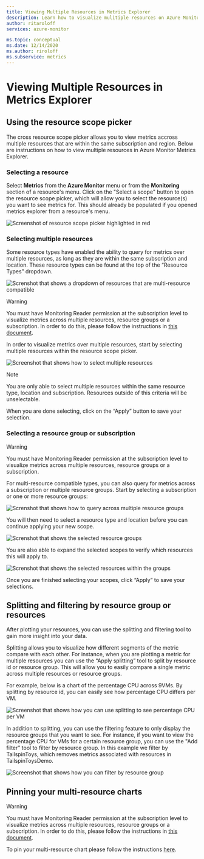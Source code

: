 ```yaml
---
title: Viewing Multiple Resources in Metrics Explorer
description: Learn how to visualize mulitiple resources on Azure Monitor Metrics Explorer
author: ritaroloff
services: azure-monitor

ms.topic: conceptual
ms.date: 12/14/2020
ms.author: riroloff
ms.subservice: metrics
---
```


# Viewing Multiple Resources in Metrics Explorer

## Using the resource scope picker

The cross resource scope picker allows you to view metrics accross multiple resources that are within the same subscription and region. Below are instructions on how to view multiple resources in Azure Monitor Metrics Explorer. 

### Selecting a resource 

Select **Metrics** from the **Azure Monitor** menu or from the **Monitoring** section of a resource's menu. Click on the "Select a scope" button to open the resource scope picker, which will allow you to select the resource(s) you want to see metrics for. This should already be populated if you opened metrics explorer from a resource's menu. 

![Screenshot of resource scope picker highlighted in red](./media/metrics-charts/019.png)

### Selecting multiple resources 

Some resource types have enabled the ability to query for metrics over multiple resources, as long as they are within the same subscription and location. These resource types can be found at the top of the “Resource Types” dropdown. 

![Screnshot that shows a dropdown of resources that are multi-resource compatible ](./media/metrics-charts/020.png)

> [!WARNING] 
> You must have Monitoring Reader permission at the subscription level to visualize metrics across multiple resources, resource groups or a subscription. In order to do this, please follow the instructions in [this document](https://docs.microsoft.com/azure/role-based-access-control/role-assignments-portal).

In order to visualize metrics over multiple resources, start by selecting multiple resources within the resource scope picker. 

![Screenshot that shows how to select multiple resources](./media/metrics-charts/021.png)

> [!NOTE]
> You are only able to select multiple resources within the same resource type, location and subscription. Resources outside of this criteria will be unselectable. 

When you are done selecting, click on the “Apply” button to save your selection. 

### Selecting a resource group or subscription 

> [!WARNING]
> You must have Monitoring Reader permission at the subscription level to visualize metrics across multiple resources, resource groups or a subscription. 

For multi-resource compatible types, you can also query for metrics across a subscription or multiple resource groups. Start by selecting a subscription or one or more resource groups: 

![Screnshot that shows how to query across multiple resource groups ](./media/metrics-charts/022.png)

You will then need to select a resource type and location before you can continue applying your new scope. 

![Screnshot that shows the selected resource groups ](./media/metrics-charts/023.png)

You are also able to expand the selected scopes to verify which resources this will apply to.

![Screnshot that shows the selected resources within the groups ](./media/metrics-charts/024.png)

Once you are finished selecting your scopes, click “Apply” to save your selections. 

## Splitting and filtering by resource group or resources

After plotting your resources, you can use the splitting and filtering tool to gain more insight into your data. 

Splitting allows you to visualize how different segments of the metric compare with each other. For instance, when you are plotting a metric for multiple resources you can use the “Apply splitting” tool to split by resource id or resource group. This will allow you to easily compare a single metric across multiple resources or resource groups.  

For example, below is a chart of the percentage CPU across 9VMs. By splitting by resource id, you can easily see how percentage CPU differs per VM. 

![Screenshot that shows how you can use splitting to see percentage CPU per VM](./media/metrics-charts/026.png)

In addition to splitting, you can use the filtering feature to only display the resource groups that you want to see.  For instance, if you want to view the percentage CPU for VMs for a certain resource group, you can use the "Add filter” tool to filter by resource group. In this example we filter by TailspinToys, which removes metrics associated with resources in TailspinToysDemo. 

![Screenshot that shows how you can filter by resource group](./media/metrics-charts/027.png)

## Pinning your multi-resource charts 

> [!WARNING] 
> You must have Monitoring Reader permission at the subscription level to visualize metrics across multiple resources, resource groups or a subscription. In order to do this, please follow the instructions in [this document](https://docs.microsoft.com/azure/role-based-access-control/role-assignments-portal). 

To pin your multi-resource chart please follow the instructions [here](https://docs.microsoft.com/azure/azure-monitor/platform/metrics-charts#create-alert-rules). 

